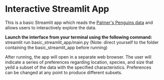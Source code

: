 # Interactive Streamlit App 
This is a basic Streamlit app which reads the [Palmer's Penguins data](https://github.com/llatimer031/Latimer-Data-Science-Portfolio/blob/main/basic-streamlit-app/data/penguins.csv) and allows users to interactively explore the data. 

**Launch the interface from your terminal using the following command:**
streamlit run basic_streamlit_app/main.py
(Note: direct yourself to the folder containing the basic_streamlit_app before running)

After running, the app will open in a separate web browser. The user will indicate a series of preferences regarding location, species, and size that yeild a subset of the data with the specified characteristics. Preferences can be changed at any point to produce different subsets. 
